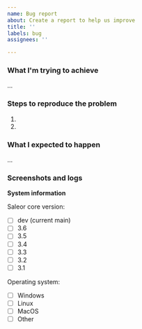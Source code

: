 ```yaml
---
name: Bug report
about: Create a report to help us improve
title: ''
labels: bug
assignees: ''

---
```


### What I'm trying to achieve
…

### Steps to reproduce the problem
<!-- Adding logs from the console, as well as query/response help us fix the bug faster -->
1.
2.

### What I expected to happen
…

### Screenshots and logs
<!-- If applicable, add screenshots to help explain your problem. -->

**System information**
<!--
Provide the version of Saleor or whether you're using it from the `main` branch. If using Saleor Dashboard or Storefront, provide their versions too. -->
Saleor core version:
- [ ] dev (current main)
- [ ] 3.6
- [ ] 3.5
- [ ] 3.4
- [ ] 3.3
- [ ] 3.2
- [ ] 3.1

Operating system:
- [ ] Windows
- [ ] Linux
- [ ] MacOS
- [ ] Other
